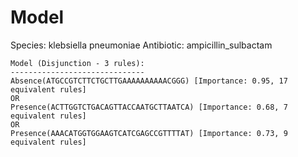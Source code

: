 
# Model

Species: klebsiella pneumoniae
Antibiotic: ampicillin_sulbactam

```
Model (Disjunction - 3 rules):
------------------------------
Absence(ATGCCGTCTTCTGCTTGAAAAAAAAAACGGG) [Importance: 0.95, 17 equivalent rules]
OR
Presence(ACTTGGTCTGACAGTTACCAATGCTTAATCA) [Importance: 0.68, 7 equivalent rules]
OR
Presence(AAACATGGTGGAAGTCATCGAGCCGTTTTAT) [Importance: 0.73, 9 equivalent rules]

```

